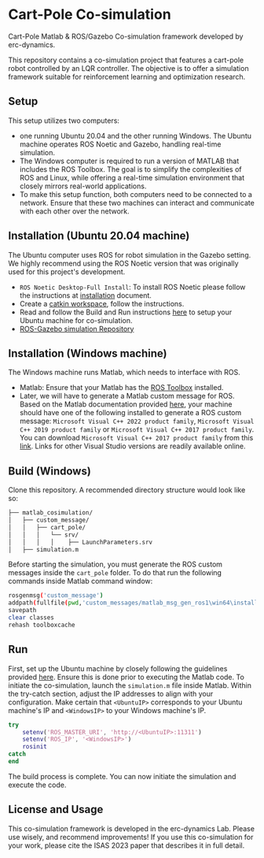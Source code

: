 # Cart-Pole Co-simulation
Cart-Pole Matlab & ROS/Gazebo Co-simulation framework developed by erc-dynamics.

This repository contains a co-simulation project that features a cart-pole robot controlled by an LQR controller. The objective is to offer a simulation framework suitable for reinforcement learning and optimization research.

## Setup
This setup utilizes two computers: 
- one running Ubuntu 20.04 and the other running Windows. The Ubuntu machine operates ROS Noetic and Gazebo, handling real-time simulation. 
- The Windows computer is required to run a version of MATLAB that includes the ROS Toolbox. The goal is to simplify the complexities of ROS and Linux, while offering a real-time simulation environment that closely mirrors real-world applications.
- To make this setup function, both computers need to be connected to a network. Ensure that these two machines can interact and communicate with each other over the network.

## Installation (Ubuntu 20.04 machine)

The Ubuntu computer uses ROS for robot simulation in the Gazebo setting. We highly recommend using the ROS Noetic version that was originally used for this project's development.
- `ROS Noetic Desktop-Full Install`: To install ROS Noetic please follow the instructions at [installation](https://wiki.ros.org/noetic/Installation/Ubuntu) document.
- Create a [catkin workspace](https://wiki.ros.org/catkin/Tutorials/create_a_workspace), follow the instructions.
- Read and follow the Build and Run instructions [here](https://github.com/erc-dynamics/cart_pole/tree/main#build-ubuntu-2004) to setup your Ubuntu machine for co-simulation.
- [ROS-Gazebo simulation Repository](https://github.com/erc-dynamics/cart_pole.git)

## Installation (Windows machine)
The Windows machine runs Matlab, which needs to interface with ROS.
- Matlab: Ensure that your Matlab has the [ROS Toolbox](https://www.mathworks.com/products/ros.html) installed.
- Later, we will have to generate a Matlab custom message for ROS.  Based on the Matlab documentation provided [here](https://www.mathworks.com/support/requirements/supported-compilers.html), your machine should have one of the following installed to generate a ROS custom message: `Microsoft Visual C++ 2022 product family`, `Microsoft Visual C++ 2019 product family` or `Microsoft Visual C++ 2017 product family`. You can download `Microsoft Visual C++ 2017 product family` from this [link](https://learn.microsoft.com/en-ca/visualstudio/releasenotes/vs2017-relnotes). Links for other Visual Studio versions are readily available online.

## Build (Windows)
Clone this repository. A recommended directory structure would look like so:

```bash
├── matlab_cosimulation/
│   ├── custom_message/
│   │   ├── cart_pole/
│   │   │   └── srv/
│   │   │   │    ├── LaunchParameters.srv
│   ├── simulation.m
```

Before starting the simulation, you must generate the ROS custom messages inside the `cart_pole` folder. To do that run the following commands inside Matlab command window:
```bash
rosgenmsg('custom_message')
addpath(fullfile(pwd,'custom_messages/matlab_msg_gen_ros1\win64\install\m'))
savepath
clear classes
rehash toolboxcache
```


## Run
First, set up the Ubuntu machine by closely following the guidelines provided [here](https://github.com/erc-dynamics/cart_pole/tree/main#run). Ensure this is done prior to executing the Matlab code.
To initiate the co-simulation, launch the `simulation.m` file inside Matlab. Within the try-catch section, adjust the IP addresses to align with your configuration. Make certain that `<UbuntuIP>` corresponds to your Ubuntu machine's IP and `<WindowsIP>` to your Windows machine's IP.
```matlab
try
    setenv('ROS_MASTER_URI', 'http://<UbuntuIP>:11311')
    setenv('ROS_IP', '<WindowsIP>')
    rosinit
catch
end
```

The build process is complete. You can now initiate the simulation and execute the code.


## License and Usage
This co-simulation framework is developed in the erc-dynamics Lab. Please use wisely, and recommend improvements!
If you use this co-simulation for your work, please cite the ISAS 2023 paper that describes it in full detail.
